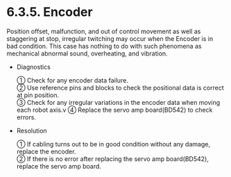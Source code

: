 ﻿# 6.3.5. Encoder

Position offset, malfunction, and out of control movement as well as staggering at stop, irregular twitching may occur when the Encoder is in bad condition. This case has nothing to do with such phenomena as mechanical abnormal sound, overheating, and vibration.

*	Diagnostics

    ①	Check for any encoder data failure.<br>
    ②	Use reference pins and blocks to check the positional data is correct at pin position.<br> 
    ③	Check for any irregular variations in the encoder data when moving each robot axis.v 
    ④	Replace the servo amp board(BD542) to check errors. 
 
*	Resolution

    ①	If cabling turns out to be in good condition without any damage, replace the encoder.<br>
    ②	If there is no error after replacing the servo amp board(BD542), replace the servo amp board.



